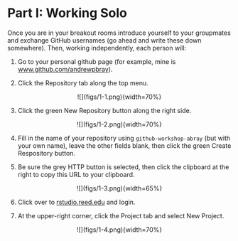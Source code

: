 # Part I: Working Solo

Once you are in your breakout rooms introduce yourself to your groupmates and exchange GitHub usernames (go ahead and write these down somewhere). Then, working independently, each person will:

1. Go to your personal github page (for example, mine is www.github.com/andrewpbray).

2. Click the Repository tab along the top menu.

<center>
![](figs/1-1.png){width=70%}
</center>

3. Click the green New Repository button along the right side.

<center>
![](figs/1-2.png){width=70%}
</center>

4. Fill in the name of your repository using `github-workshop-abray` (but with your own name), leave the other fields blank, then click the green Create Respository button.

5. Be sure the grey HTTP button is selected, then click the clipboard at the right to copy this URL to your clipboard.

<center>
![](figs/1-3.png){width=65%}
</center>

6. Click over to [rstudio.reed.edu](rstudio.reed.edu) and login.

7. At the upper-right corner, click the Project tab and select New Project.

<center>
![](figs/1-4.png){width=70%}
</center>
